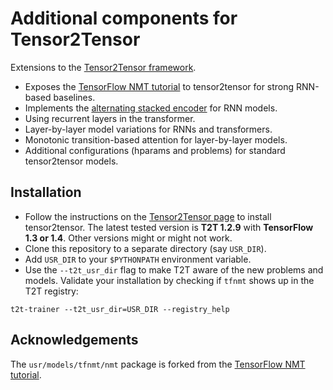 # Additional components for Tensor2Tensor

Extensions to the [Tensor2Tensor framework](https://github.com/tensorflow/tensor2tensor). 

* Exposes the [TensorFlow NMT tutorial](https://github.com/tensorflow/nmt) to tensor2tensor for strong RNN-based baselines.
* Implements the [alternating stacked encoder](https://arxiv.org/abs/1606.04199) for RNN models.
* Using recurrent layers in the transformer.
* Layer-by-layer model variations for RNNs and transformers.
* Monotonic transition-based attention for layer-by-layer models.
* Additional configurations (hparams and problems) for standard tensor2tensor models.

Installation
------------

* Follow the instructions on the [Tensor2Tensor page](https://github.com/tensorflow/tensor2tensor) to install tensor2tensor. The latest tested version is **T2T 1.2.9** with **TensorFlow 1.3 or 1.4**. Other versions might or might not work.
* Clone this repository to a separate directory (say `USR_DIR`).
* Add `USR_DIR` to your `$PYTHONPATH` environment variable.
* Use the `--t2t_usr_dir` flag to make T2T aware of the new problems and models. Validate your installation by checking if `tfnmt` shows up in the T2T registry:
```
t2t-trainer --t2t_usr_dir=USR_DIR --registry_help
```

Acknowledgements
----------------

The `usr/models/tfnmt/nmt` package is forked from the [TensorFlow NMT tutorial](https://github.com/tensorflow/nmt).

